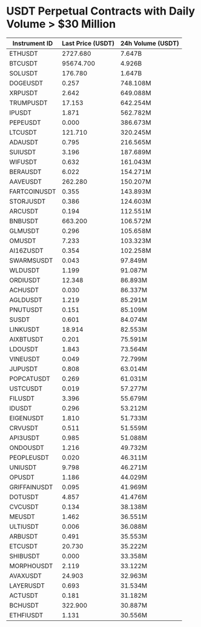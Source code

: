 # USDT Perpetual Contracts with Daily Volume > $30 Million

| Instrument ID | Last Price (USDT) | 24h Volume (USDT) |
|---------------|-------------------|-------------------|
| ETHUSDT | 2727.680 | 7.647B |
| BTCUSDT | 95674.700 | 4.926B |
| SOLUSDT | 176.780 | 1.647B |
| DOGEUSDT | 0.257 | 748.108M |
| XRPUSDT | 2.642 | 649.088M |
| TRUMPUSDT | 17.153 | 642.254M |
| IPUSDT | 1.871 | 562.782M |
| PEPEUSDT | 0.000 | 386.673M |
| LTCUSDT | 121.710 | 320.245M |
| ADAUSDT | 0.795 | 216.565M |
| SUIUSDT | 3.196 | 187.689M |
| WIFUSDT | 0.632 | 161.043M |
| BERAUSDT | 6.022 | 154.271M |
| AAVEUSDT | 262.280 | 150.207M |
| FARTCOINUSDT | 0.355 | 143.893M |
| STORJUSDT | 0.386 | 124.603M |
| ARCUSDT | 0.194 | 112.551M |
| BNBUSDT | 663.200 | 106.572M |
| GLMUSDT | 0.296 | 105.658M |
| OMUSDT | 7.233 | 103.323M |
| AI16ZUSDT | 0.354 | 102.258M |
| SWARMSUSDT | 0.043 | 97.849M |
| WLDUSDT | 1.199 | 91.087M |
| ORDIUSDT | 12.348 | 86.893M |
| ACHUSDT | 0.030 | 86.337M |
| AGLDUSDT | 1.219 | 85.291M |
| PNUTUSDT | 0.151 | 85.109M |
| SUSDT | 0.601 | 84.074M |
| LINKUSDT | 18.914 | 82.553M |
| AIXBTUSDT | 0.201 | 75.591M |
| LDOUSDT | 1.843 | 73.564M |
| VINEUSDT | 0.049 | 72.799M |
| JUPUSDT | 0.808 | 63.014M |
| POPCATUSDT | 0.269 | 61.031M |
| USTCUSDT | 0.019 | 57.277M |
| FILUSDT | 3.396 | 55.679M |
| IDUSDT | 0.296 | 53.212M |
| EIGENUSDT | 1.810 | 51.733M |
| CRVUSDT | 0.511 | 51.559M |
| API3USDT | 0.985 | 51.088M |
| ONDOUSDT | 1.216 | 49.732M |
| PEOPLEUSDT | 0.020 | 46.311M |
| UNIUSDT | 9.798 | 46.271M |
| OPUSDT | 1.186 | 44.029M |
| GRIFFAINUSDT | 0.095 | 41.969M |
| DOTUSDT | 4.857 | 41.476M |
| CVCUSDT | 0.134 | 38.138M |
| MEUSDT | 1.462 | 36.551M |
| ULTIUSDT | 0.006 | 36.088M |
| ARBUSDT | 0.491 | 35.553M |
| ETCUSDT | 20.730 | 35.222M |
| SHIBUSDT | 0.000 | 33.358M |
| MORPHOUSDT | 2.119 | 33.122M |
| AVAXUSDT | 24.903 | 32.963M |
| LAYERUSDT | 0.693 | 31.534M |
| ACTUSDT | 0.181 | 31.182M |
| BCHUSDT | 322.900 | 30.887M |
| ETHFIUSDT | 1.131 | 30.556M |

